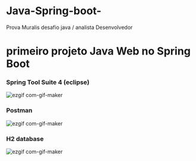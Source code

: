 # Java-Spring-boot-
Prova Muralis desafio java / analista Desenvolvedor

# primeiro projeto Java Web no Spring Boot


### Spring Tool Suite 4 (eclipse)
![ezgif com-gif-maker](https://user-images.githubusercontent.com/126752400/234697730-39d9848a-2f9f-48d1-9923-d5163083b8da.gif)

### Postman 
![ezgif com-gif-maker](https://user-images.githubusercontent.com/126752400/234698369-676a2836-7f25-47d7-b299-783f70414f85.gif)

### H2 database
![ezgif com-gif-maker](https://user-images.githubusercontent.com/126752400/234698763-f180084d-6b1e-40ff-9ceb-00d3cad483f7.gif)

